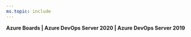 ```yaml
---
ms.topic: include
---
```


**Azure Boards | Azure DevOps Server 2020 | Azure DevOps Server 2019**  

